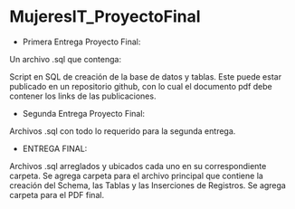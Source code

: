 # MujeresIT_ProyectoFinal

* Primera Entrega Proyecto Final:

Un archivo .sql que contenga:

Script en SQL de creación de la base de datos y tablas. Este puede estar publicado en un repositorio github, con lo cual el documento pdf 
debe contener los links de las publicaciones.

* Segunda Entrega Proyecto Final:

Archivos .sql con todo lo requerido para la segunda entrega.

* ENTREGA FINAL:

Archivos .sql arreglados y ubicados cada uno en su correspondiente carpeta.
Se agrega carpeta para el archivo principal que contiene la creación del Schema, las Tablas y las Inserciones de Registros.
Se agrega carpeta para el PDF final.

